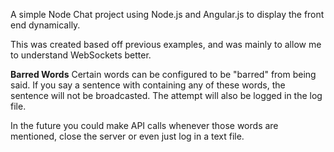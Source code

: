 A simple Node Chat project using Node.js and Angular.js to display the front end dynamically. 

This was created based off previous examples, and was mainly to allow me to understand WebSockets better. 

**Barred Words**
Certain words can be configured to be "barred" from being said.
If you say a sentence with containing any of these words, the sentence will not be broadcasted.
The attempt will also be logged in the log file.

In the future you could make API calls whenever those words are mentioned, close the server or even just log in a text file. 